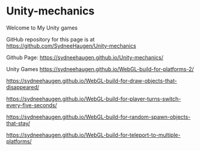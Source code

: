 # Unity-mechanics

Welcome to My Unity games

GitHub repository for this page is at https://github.com/SydneeHaugen/Unity-mechanics

Github Page: https://sydneehaugen.github.io/Unity-mechanics/

Unity Games
https://sydneehaugen.github.io/WebGL-build-for-platforms-2/


https://sydneehaugen.github.io/WebGL-build-for-draw-objects-that-disappeared/


https://sydneehaugen.github.io/WebGL-build-for-player-turns-switch-every-five-seconds/


https://sydneehaugen.github.io/WebGL-build-for-random-spawn-objects-that-stay/


https://sydneehaugen.github.io/WebGL-build-for-teleport-to-multiple-platforms/
